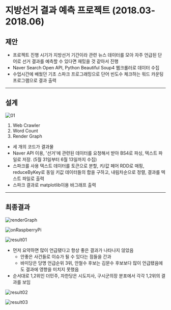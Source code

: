 # 지방선거 결과 예측 프로젝트 (2018.03-2018.06)

## 제안

* 프로젝트 진행 시기가 지방선거 기간이라 관련 뉴스 데이터를 모아 자주 언급된 단어로 선거 결과를 예측할 수 있다면 재밌을 것 같아서 진행
* Naver Search Open API, Python Beautiful Soup4 웹크롤러로 데이터 수집
* 수업시간에 배웠던 기초 스파크 프로그래밍으로 단어 빈도수 체크하는 워드 카운팅 프로그램으로 결과 출력

---

## 설계

![01]()

1. Web Crawler
2. Word Count
3. Render Graph 

* 세 개의 코드가 결과물
* Naver API 이용, '선거'에 관련된 데이터를 요청해서 받아 BS4로 파싱, 텍스트 파일로 저장. (5월 31일부터 6월 13일까지 수집)
* 스파크를 사용 텍스트 데이터를 토큰으로 분할, 키/값 페어 RDD로 매핑, reduceByKey로 동일 키값 데이터들의 합을 구하고, 내림차순으로 정렬, 결과를 텍스트 파일로 출력
* 스파크 결과로 matplotlib이용 바그래프 출력

---

## 최종결과

![renderGraph]()

![onRaspberryPi]()

![result01]()

* 먼저 요약하면 많이 언급됐다고 항상 좋은 결과가 나타나지 않았음
    * 안좋은 사건들로 이슈가 될 수 있다는 점들을 간과
    * 바미당은 당명 언급순위 3위, 안철수 후보는 김문수 후보보다 많이 언급됐음에도 결과에 영향을 미치지 못했음
* 순서대로 1,2위인 더민주, 자한당은 시도지사, 구시군의장 분포에서 각각 1,2위의 결과를 보임

![result02]()

![result03]()

